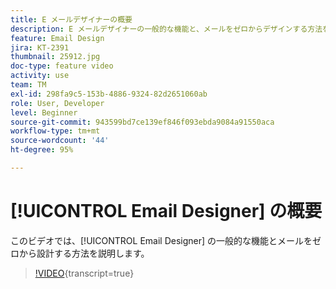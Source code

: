 ```yaml
---
title: E メールデザイナーの概要
description: E メールデザイナーの一般的な機能と、メールをゼロからデザインする方法を説明します。
feature: Email Design
jira: KT-2391
thumbnail: 25912.jpg
doc-type: feature video
activity: use
team: TM
exl-id: 298fa9c5-153b-4886-9324-82d2651060ab
role: User, Developer
level: Beginner
source-git-commit: 943599bd7ce139ef846f093ebda9084a91550aca
workflow-type: tm+mt
source-wordcount: '44'
ht-degree: 95%

---
```


# [!UICONTROL Email Designer] の概要

このビデオでは、[!UICONTROL Email Designer] の一般的な機能とメールをゼロから設計する方法を説明します。

>[!VIDEO](https://video.tv.adobe.com/v/25912?learn=on){transcript=true}
